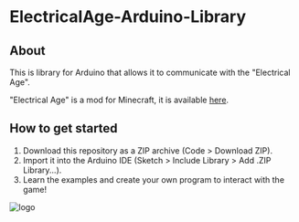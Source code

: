 # ElectricalAge-Arduino-Library

## About
This is library for Arduino that allows it to communicate with the "Electrical Age".

"Electrical Age" is a mod for Minecraft, it is available [here](https://github.com/jrddunbr/ElectricalAge).

## How to get started
1) Download this repository as a ZIP archive (Code > Download ZIP).
2) Import it into the Arduino IDE (Sketch > Include Library > Add .ZIP Library...).
3) Learn the examples and create your own program to interact with the game!

![logo](https://raw.githubusercontent.com/jrddunbr/electrical-age.github.io/master/assets/favicon.ico)
